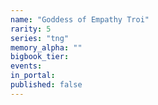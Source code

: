 ```yaml
---
name: "Goddess of Empathy Troi"
rarity: 5
series: "tng"
memory_alpha: ""
bigbook_tier:
events:
in_portal:
published: false
---
```

